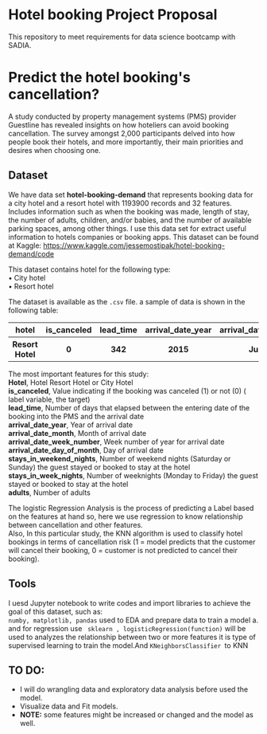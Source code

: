 # Hotel booking Project Proposal 

This repository to meet requirements for data science bootcamp with SADIA.


# Predict the hotel booking's cancellation?

 A study conducted by property management systems (PMS) provider Guestline has revealed insights on how hoteliers can avoid booking cancellation. 
The survey amongst 2,000 participants delved into how people book their hotels, and more importantly, their main priorities and desires when choosing one.

## Dataset
We have data set **hotel-booking-demand** that represents booking data for a city hotel and a resort hotel with 1193900 records and 32 features. 
Includes information such as when the booking was made, length of stay, the number of adults, children, and/or babies, 
and the number of available parking spaces, among other things. I use this data set for extract useful information to hotels companies or booking apps.
This dataset can be found at Kaggle: https://www.kaggle.com/jessemostipak/hotel-booking-demand/code <br>
  
This dataset contains hotel for the following type:<br>
•	City hotel <br>
•	Resort hotel<br>


The dataset is available as the ```.csv``` file. a sample of data is shown in the following table:
<table width="100%">
 <tr>
  <th>hotel</th><th>is_canceled</th><th>lead_time</th><th>arrival_date_year</th><th>arrival_date_month</th><th>arrival_date_week_number</th><th>arrival_date_week_number</th><th>stays_in_weekend_nights</th><th>stays_in_week_nights</th><th>adults</th><th>children</th><th>babies</th><th>meal</th><th>country</th><th>market_segment</th><th>is_repeated_guest</th><th>previous_cancellations</th><th>reserved_room_type</th><th>assigned_room_type</th><th>booking_changes</th><th>deposit_type</th><th>days_in_waiting_list</th> <th>customer_type</th><th>adr</th><th>required_car_parking_spaces</th><th>total_of_special_requests</th><th>reservation_status</th><th>reservation_status_date</th>
 </tr>
 <tr>
  <th>Resort Hotel</th><th>0</th><th>342</th><th>2015</th><th>July</th><th>27</th><th>1</th><th>0</th><th>0</th><th>2</th><th>0.0</th><th>0</th><th>BB</th><th>PRT</th><th>Direct</th><th>0</th><th>0</th><th>C</th><th>C</th><th>3</th><th>0</th><th>Transient</th><th>0.0</th><th>0</th><th>Check-Out</th><th>2015-07-01
</th>
 </tr>
</table>


The most important features for this study:<br>
**Hotel**, Hotel Resort Hotel or City Hotel<br>
**is_canceled**, Value indicating if the booking was canceled (1) or not (0) ( label variable, the target)<br>
**lead_time**, Number of days that elapsed between the entering date of the booking into the PMS and the arrival date<br>
**arrival_date_year**, Year of arrival date<br>
**arrival_date_month**, Month of arrival date<br>
**arrival_date_week_number**, Week number of year for arrival date<br>
**arrival_date_day_of_month**, Day of arrival date<br>
**stays_in_weekend_nights**, Number of weekend nights (Saturday or Sunday) the guest stayed or booked to stay at the hotel<br>
**stays_in_week_nights**, Number of weeknights (Monday to Friday) the guest stayed or booked to stay at the hotel<br>
**adults**, Number of adults<br>

The logistic Regression Analysis is the process of predicting a Label based on the features at hand so, here we use regression to know relationship between cancellation and other features.<br>
Also, In this particular study, the KNN algorithm is used to classify hotel bookings in terms of cancellation risk (1 = model predicts that the customer will cancel their booking, 0 = customer is not predicted to cancel their booking). 


## Tools
I uesd Jupyter notebook to write codes and import libraries to achieve the goal of this dataset, such as:<br>
```numby, matplotlib, pandas``` used to EDA and prepare data to train a model a.<br>
and for regression use  ``` sklearn , logisticRegression(function)``` will be used to analyzes the relationship between two or more features
it is type of supervised learning to train the model.And ```KNeighborsClassifier ```to KNN

## **TO DO**: 
- I will do wrangling data and exploratory data analysis before used the model.
- Visualize data and Fit models.
- **NOTE:** some features might be increased or changed and the model as well.

